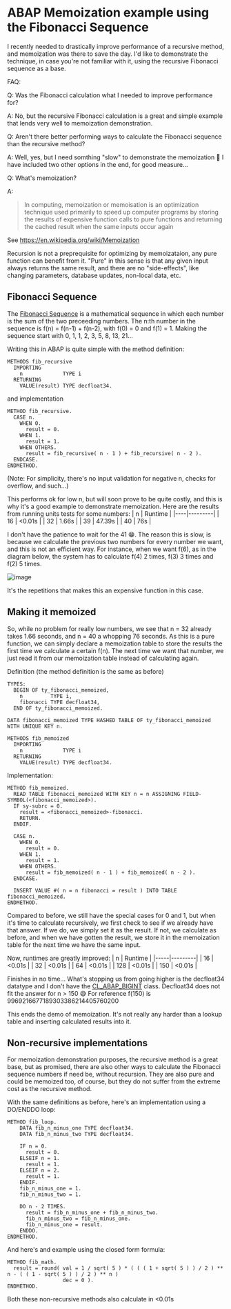 # ABAP Memoization example using the Fibonacci Sequence
I recently needed to drastically improve performance of a recursive method, and memoization was there to save the day.
I'd like to demonstrate the technique, in case you're not familiar with it, using the recursive Fibonacci sequence as a base.

FAQ:

Q: Was the Fibonacci calculation what I needed to improve performance for?

A: No, but the recursive Fibonacci calculation is a great and simple example that lends very well to memoization demonstration.


Q: Aren't there better performing ways to calculate the Fibonacci sequence than the recursive method?

A: Well, yes, but I need somthing "slow" to demonstrate the memoization 🙂 I have included two other options in the end, for good measure...


Q: What's memoization?

A:
> In computing, memoization or memoisation is an optimization technique used primarily to speed up computer programs by storing the results of expensive function calls to pure functions and returning the cached result when the same inputs occur again

See https://en.wikipedia.org/wiki/Memoization

Recursion is not a preprequisite for optimizing by memoizataion, any pure function can benefit from it. "Pure" in this sense is that any given input always returns the same result, and there are no "side-effects", like changing parameters, database updates, non-local data, etc.


## Fibonacci Sequence
The [Fibonacci Sequence](https://en.wikipedia.org/wiki/Fibonacci_sequence) is a mathematical sequence in which each number is the sum of the two preceeding numbers.
The n:th number in the sequence is f(n) = f(n-1) + f(n-2), with f(0) = 0 and f(1) = 1.
Making the sequence start with 0, 1, 1, 2, 3, 5, 8, 13, 21...

Writing this in ABAP is quite simple with the method definition:
```ABAP
METHODS fib_recursive
  IMPORTING
    n             TYPE i
  RETURNING
    VALUE(result) TYPE decfloat34.
```
and implementation
```ABAP
METHOD fib_recursive.
  CASE n.
    WHEN 0.
      result = 0.
    WHEN 1.
      result = 1.
    WHEN OTHERS.
      result = fib_recursive( n - 1 ) + fib_recursive( n - 2 ).
  ENDCASE.
ENDMETHOD.
```
(Note: For simplicity, there's no input validation for negative n, checks for overflow, and such...)

This performs ok for low n, but will soon prove to be quite costly, and this is why it's a good example to demonstrate memoization. Here are the results from running units tests for some numbers:
| n  | Runtime |
|----|---------|
| 16 | <0.01s  |
| 32 | 1.66s   |
| 39 | 47.39s  |
| 40 | 76s     |

I don't have the patience to wait for the 41 😁. The reason this is slow, is because we calculate the previous two numbers for every number we want, and this is not an efficient way.
For instance, when we want f(6), as in the diagram below, the system has to calculate f(4) 2 times, f(3) 3 times and f(2) 5 times.

![image](https://github.com/joltdx/abap-memoization-example/assets/74537631/499e3fdb-c3e3-4004-b8ae-df1a87040c01)

It's the repetitions that makes this an expensive function in this case.

## Making it memoized
So, while no problem for really low numbers, we see that n = 32 already takes 1.66 seconds, and n = 40 a whopping 76 seconds.
As this is a pure function, we can simply declare a memoization table to store the results the first time we calculate a certain f(n). The next time we want that number, we just read it from our memoization table instead of calculating again.

Definition (the method definition is the same as before)
```ABAP
TYPES:
  BEGIN OF ty_fibonacci_memoized,
    n         TYPE i,
    fibonacci TYPE decfloat34,
  END OF ty_fibonacci_memoized.

DATA fibonacci_memoized TYPE HASHED TABLE OF ty_fibonacci_memoized WITH UNIQUE KEY n.

METHODS fib_memoized
  IMPORTING
    n             TYPE i
  RETURNING
    VALUE(result) TYPE decfloat34.
```

Implementation:
```ABAP
METHOD fib_memoized.
  READ TABLE fibonacci_memoized WITH KEY n = n ASSIGNING FIELD-SYMBOL(<fibonacci_memoized>).
  IF sy-subrc = 0.
    result = <fibonacci_memoized>-fibonacci.
    RETURN.
  ENDIF.

  CASE n.
    WHEN 0.
      result = 0.
    WHEN 1.
      result = 1.
    WHEN OTHERS.
      result = fib_memoized( n - 1 ) + fib_memoized( n - 2 ).
  ENDCASE.

  INSERT VALUE #( n = n fibonacci = result ) INTO TABLE fibonacci_memoized.
ENDMETHOD.
```
Compared to before, we still have the special cases for 0 and 1, but when it's time to calculate recursively, we first check to see if we already have that answer.
If we do, we simply set it as the result. If not, we calculate as before, and when we have gotten the result, we store it in the memoization table for the next time we have the same input.

Now, runtimes are greatly improved:
| n   | Runtime |
|-----|---------|
| 16  | <0.01s  |
| 32  | <0.01s  |
| 64  | <0.01s  |
| 128 | <0.01s  |
| 150 | <0.01s  |

Finishes in no time... What's stopping us from going higher is the decfloat34 datatype and I don't have the [CL_ABAP_BIGINT](https://blogs.sap.com/2023/08/09/new-classes-for-arbitrary-precision-arithmetic-in-abap/) class. Decfloat34 does not fit the answer for n > 150 😅
For reference f(150) is 9969216677189303386214405760200

This ends the demo of memoization. It's not really any harder than a lookup table and inserting calculated results into it.

## Non-recursive implementations
For memoization demonstration purposes, the recursive method is a great base, but as promised, there are also other ways to calculate the Fibonacci sequence numbers if need be, without recursion. They are also pure and could be memoized too, of course, but they do not suffer from the extreme cost as the recursive method.

With the same definitions as before, here's an implementation using a DO/ENDDO loop:
```ABAP
METHOD fib_loop.
    DATA fib_n_minus_one TYPE decfloat34.
    DATA fib_n_minus_two TYPE decfloat34.

    IF n = 0.
      result = 0.
    ELSEIF n = 1.
      result = 1.
    ELSEIF n = 2.
      result = 1.
    ENDIF.
    fib_n_minus_one = 1.
    fib_n_minus_two = 1.

    DO n - 2 TIMES.
      result = fib_n_minus_one + fib_n_minus_two.
      fib_n_minus_two = fib_n_minus_one.
      fib_n_minus_one = result.
    ENDDO.
ENDMETHOD.
```
And here's and example using the closed form formula:
```ABAP
METHOD fib_math.
  result = round( val = 1 / sqrt( 5 ) * ( ( ( 1 + sqrt( 5 ) ) / 2 ) ** n - ( ( 1 - sqrt( 5 ) ) / 2 ) ** n )
                  dec = 0 ).
ENDMETHOD.
```
Both these non-recursive methods also calculate in <0.01s
